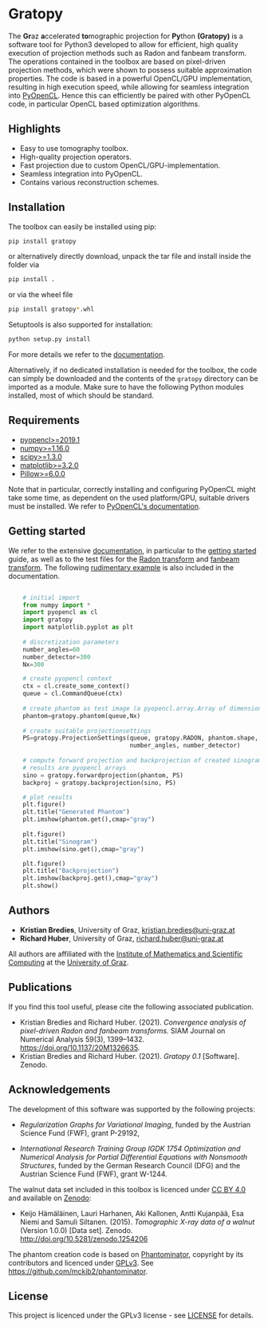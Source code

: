 # Gratopy
The **Gr**az **a**ccelerated **to**mographic projection for **Py**thon **(Gratopy)**  is a software tool for Python3 developed to allow for efficient, high quality execution of projection methods
such as Radon and fanbeam transform.  The operations contained in the toolbox are based on pixel-driven projection methods, which were shown to possess suitable approximation properties.
The code is based in a powerful OpenCL/GPU implementation, resulting in high execution speed, while allowing for seamless integration into [PyOpenCL](https://documen.tician.de/pyopencl/). 
Hence this can efficiently be paired with other PyOpenCL code, in particular OpenCL based optimization algorithms.

## Highlights
* Easy to use tomography toolbox.
* High-quality projection operators.
* Fast projection due to custom OpenCL/GPU-implementation.
* Seamless integration into PyOpenCL.
* Contains various reconstruction schemes.

## Installation

The toolbox can easily be installed using pip:

```bash
pip install gratopy
```

or alternatively directly download, unpack the tar file and install inside the folder via

```bash
pip install .
```
or via the wheel file

```bash
pip install gratopy*.whl
```
Setuptools is also supported for installation:

```bash
python setup.py install
```

For more details we refer to the [documentation](https://gratopy.readthedocs.io/en/latest/index.html).

Alternatively, if no dedicated installation is needed for the toolbox, the code can simply be downloaded and the contents of the `gratopy` directory can be imported as a module. Make sure to have the following Python modules installed, most of which should be standard.
 
## Requirements


* [pyopencl>=2019.1](https://pypi.org/project/pyopencl/)
* [numpy>=1.16.0](https://pypi.org/project/numpy/)
* [scipy>=1.3.0](https://pypi.org/project/scipy/)
* [matplotlib>=3.2.0](https://pypi.org/project/matplotlib/)
* [Pillow>=6.0.0](https://pypi.org/project/Pillow/)

Note that in particular, correctly installing and configuring PyOpenCL might take some time, as dependent on the used platform/GPU, suitable drivers must be installed. We refer to [PyOpenCL's documentation](https://documen.tician.de/pyopencl/).


## Getting started
We refer to the extensive [documentation](https://gratopy.readthedocs.io/en/latest/index.html), in particular to the [getting started](https://gratopy.readthedocs.io/en/latest/getting_started.html) guide, as well as to the test files for the [Radon transform](https://gratopy.readthedocs.io/en/latest/_modules/test_radon.html) and [fanbeam transform](https://gratopy.readthedocs.io/en/latest/_modules/test_fanbeam.html). The following [rudimentary example](https://gratopy.readthedocs.io/en/latest/getting_started.html#first-example-radon-transform) is also included in the documentation.

```python

    # initial import
    from numpy import *
    import pyopencl as cl
    import gratopy
    import matplotlib.pyplot as plt
    
    # discretization parameters
    number_angles=60
    number_detector=300
    Nx=300

    # create pyopencl context
    ctx = cl.create_some_context()
    queue = cl.CommandQueue(ctx)
	
    # create phantom as test image (a pyopencl.array.Array of dimensions (Nx,Nx))
    phantom=gratopy.phantom(queue,Nx)
	
    # create suitable projectionsettings
    PS=gratopy.ProjectionSettings(queue, gratopy.RADON, phantom.shape,
                                  number_angles, number_detector)
		
    # compute forward projection and backprojection of created sinogram
    # results are pyopencl arrays	
    sino = gratopy.forwardprojection(phantom, PS)
    backproj = gratopy.backprojection(sino, PS)

    # plot results
    plt.figure()
    plt.title("Generated Phantom")
    plt.imshow(phantom.get(),cmap="gray")
    
    plt.figure()
    plt.title("Sinogram")
    plt.imshow(sino.get(),cmap="gray")

    plt.figure()
    plt.title("Backprojection")
    plt.imshow(backproj.get(),cmap="gray")
    plt.show()
```

## Authors

* **Kristian Bredies**, University of Graz, kristian.bredies@uni-graz.at
* **Richard Huber**, University of Graz, richard.huber@uni-graz.at

All authors are affiliated with the [Institute of Mathematics and Scientific Computing](https://mathematik.uni-graz.at/en) at the [University of Graz](https://www.uni-graz.at/en).

## Publications
If you find this tool useful, please cite the following associated publication.

* Kristian Bredies and Richard Huber. (2021). *Convergence analysis of pixel-driven Radon and fanbeam transforms.* SIAM Journal on Numerical Analysis 59(3), 1399–1432. https://doi.org/10.1137/20M1326635.
* Kristian Bredies and Richard Huber. (2021). *Gratopy 0.1* [Software]. Zenodo.

## Acknowledgements

The development of this software was supported by the following projects:

* *Regularization Graphs for Variational Imaging*, funded by the Austrian Science Fund (FWF), grant P-29192,

* *International Research Training Group IGDK 1754 Optimization and Numerical Analysis for Partial Differential Equations with Nonsmooth
Structures*, funded by the German Research Council (DFG) and the Austrian Science Fund (FWF), grant W-1244.

The walnut data set included in this toolbox is licenced under [CC BY 4.0](https://creativecommons.org/licenses/by/4.0/) and available on [Zenodo](https://doi.org/10.5281/zenodo.1254206):

* Keijo Hämäläinen, Lauri Harhanen, Aki Kallonen, Antti Kujanpää, Esa Niemi and Samuli Siltanen. (2015). *Tomographic X-ray data of a walnut* (Version 1.0.0) [Data set]. Zenodo. http://doi.org/10.5281/zenodo.1254206

The phantom creation code is based on [Phantominator](https://github.com/mckib2/phantominator), copyright by its contributors and licenced under [GPLv3](https://github.com/mckib2/phantominator/blob/master/LICENSE). See https://github.com/mckib2/phantominator.

## License

This project is licenced under the GPLv3 license - see [LICENSE](LICENSE) for details.
